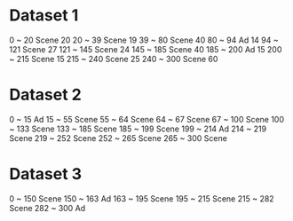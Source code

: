 # Dataset 1
  0 ~  20 Scene  20
 20 ~  39 Scene  19
 39 ~  80 Scene  40
 80 ~  94 Ad     14
 94 ~ 121 Scene  27
121 ~ 145 Scene  24
145 ~ 185 Scene  40
185 ~ 200 Ad     15
200 ~ 215 Scene  15
215 ~ 240 Scene  25
240 ~ 300 Scene  60

# Dataset 2
  0 ~  15 Ad
 15 ~  55 Scene
 55 ~  64 Scene
 64 ~  67 Scene
 67 ~ 100 Scene
100 ~ 133 Scene
133 ~ 185 Scene
185 ~ 199 Scene
199 ~ 214 Ad
214 ~ 219 Scene
219 ~ 252 Scene
252 ~ 265 Scene
265 ~ 300 Scene

# Dataset 3
  0 ~ 150 Scene
150 ~ 163 Ad
163 ~ 195 Scene
195 ~ 215 Scene
215 ~ 282 Scene
282 ~ 300 Ad
